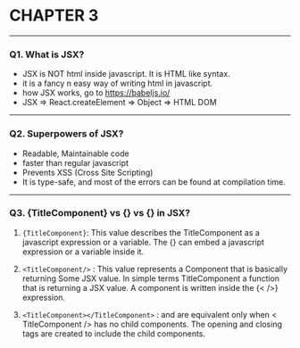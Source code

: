 # CHAPTER 3
---
### Q1. What is JSX?
- JSX is NOT html inside javascript. It is HTML like syntax. 
- it is a fancy n easy way of writing html in javascript.
- how JSX works, go to https://babeljs.io/
- JSX => React.createElement => Object => HTML DOM
---
### Q2. Superpowers of JSX?
- Readable, Maintainable code
- faster than regular javascript
- Prevents XSS (Cross Site Scripting)
- It is type-safe, and most of the errors can be found at compilation time.
---
### Q3. {TitleComponent} vs {<TitleComponent/>} vs {<TitleComponent></TitleComponent>} in JSX?

1. `{TitleComponent}`: This value describes the TitleComponent as a javascript expression or a variable. The {} can embed a javascript expression or a variable inside it.

2. `<TitleComponent/>` : This value represents a Component that is basically returning Some JSX value. In simple terms TitleComponent a function that is returning a JSX value. A component is written inside the {<  />} expression.

3. `<TitleComponent></TitleComponent>` : <TitleComponent /> and <TitleComponent></TitleComponent> are equivalent only when < TitleComponent /> has no child components. The opening and closing tags are created to include the child components.